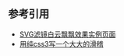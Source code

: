 ## 参考引用
* [SVG滤镜白云飘飘效果实例页面](https://www.zhangxinxu.com/study/202010/svg-filter-cloud-demo.php)     
* [用纯css3写一个大大的滑稽](https://zhuanlan.zhihu.com/p/92249172)   